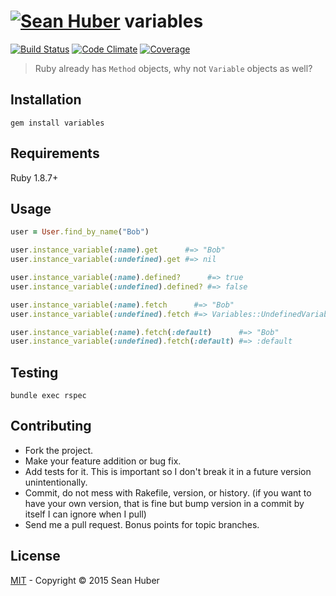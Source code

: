# [![Sean Huber](https://cloud.githubusercontent.com/assets/2419/6550752/832d9a64-c5ea-11e4-9717-6f9aa6e023b5.png)](https://github.com/shuber) variables

[![Build Status](https://secure.travis-ci.org/shuber/eigenclass.png)](http://travis-ci.org/shuber/eigenclass) [![Code Climate](https://codeclimate.com/github/shuber/eigenclass/badges/gpa.svg)](https://codeclimate.com/github/shuber/eigenclass) [![Coverage](https://codeclimate.com/github/shuber/eigenclass/badges/coverage.svg)](https://codeclimate.com/github/shuber/eigenclass)

> Ruby already has `Method` objects, why not `Variable` objects as well?


## Installation

```
gem install variables
```


## Requirements

Ruby 1.8.7+


## Usage

```ruby
user = User.find_by_name("Bob")

user.instance_variable(:name).get      #=> "Bob"
user.instance_variable(:undefined).get #=> nil

user.instance_variable(:name).defined?      #=> true
user.instance_variable(:undefined).defined? #=> false

user.instance_variable(:name).fetch      #=> "Bob"
user.instance_variable(:undefined).fetch #=> Variables::UndefinedVariable - undefined variable "undefined"

user.instance_variable(:name).fetch(:default)      #=> "Bob"
user.instance_variable(:undefined).fetch(:default) #=> :default
```


## Testing

```
bundle exec rspec
```


## Contributing

* Fork the project.
* Make your feature addition or bug fix.
* Add tests for it. This is important so I don't break it in a future version unintentionally.
* Commit, do not mess with Rakefile, version, or history. (if you want to have your own version, that is fine but bump version in a commit by itself I can ignore when I pull)
* Send me a pull request. Bonus points for topic branches.


## License

[MIT](https://github.com/shuber/variables/blob/master/LICENSE)  - Copyright © 2015 Sean Huber

